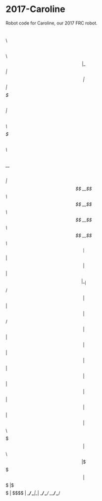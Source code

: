 # 2017-Caroline
Robot code for Caroline, our 2017 FRC robot.

$$\       $$$$$$\                     $$\                  $$\     
$$ |      \_$$  _|                    $$ |                 $$ |    
$$$$$$$\    $$ |   $$$$$$\   $$$$$$\  $$$$$$$\   $$$$$$\ $$$$$$\   
$$  __$$\   $$ |  $$  __$$\ $$  __$$\ $$  __$$\ $$  __$$\\_$$  _|  
$$ |  $$ |  $$ |  $$ |  \__|$$ /  $$ |$$ |  $$ |$$ /  $$ | $$ |    
$$ |  $$ |  $$ |  $$ |      $$ |  $$ |$$ |  $$ |$$ |  $$ | $$ |$$\ 
$$$$$$$  |$$$$$$\ $$ |      \$$$$$$  |$$$$$$$  |\$$$$$$  | \$$$$  |
\_______/ \______|\__|       \______/ \_______/  \______/   \____/                                                                  
                                                                   